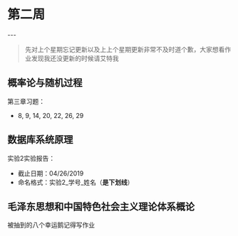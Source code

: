 # 第二周  
---  
> 先对上个星期忘记更新以及上上个星期更新非常不及时道个歉，大家想看作业发现我还没更新的时候请艾特我  

## 概率论与随机过程  
第三章习题：  
- 8, 9, 14, 20, 22, 26, 29  

## 数据库系统原理  
实验2实验报告：  
- 截止日期：04/26/2019  
- 命名格式：实验2_学号_姓名（**是下划线**）  

## 毛泽东思想和中国特色社会主义理论体系概论  
被抽到的八个幸运鹅记得写作业  

